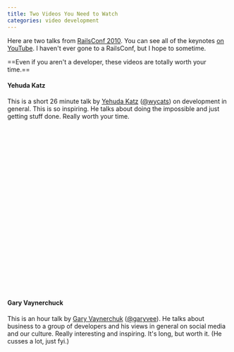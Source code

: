 ```yaml
---
title: Two Videos You Need to Watch
categories: video development
---
```


Here are two talks from [RailsConf 2010](http://en.oreilly.com/rails2010). You can see all of the keynotes [on YouTube](https://www.youtube.com/view_play_list?p=393ECE649BB3813D). I haven't ever gone to a RailsConf, but I hope to sometime.

==Even if you aren't a developer, these videos are totally worth your time.==

#### Yehuda Katz

This is a short 26 minute talk by [Yehuda Katz](http://yehudakatz.com/) ([@wycats](http://twitter.com/wycats)) on development in general. This is so inspiring. He talks about doing the impossible and just getting stuff done. Really worth your time.

<div class="video youtube wide"><object width="620" height="372"><param name="movie" value="https://www.youtube.com/v/mo-lMdQMsdw&amp;hl=en_US&amp;fs=1&amp;rel=0"></param><param name="allowFullScreen" value="true"></param><param name="allowscriptaccess" value="always"></param><embed src="https://www.youtube.com/v/mo-lMdQMsdw&amp;hl=en_US&amp;fs=1&amp;rel=0" type="application/x-shockwave-flash" allowscriptaccess="always" allowfullscreen="true" width="620" height="372"></embed></object></div>


#### Gary Vaynerchuck

This is an hour talk by [Gary Vaynerchuk](http://garyvaynerchuk.com/) ([@garyvee](http://twitter.com/garyvee)). He talks about business to a group of developers and his views in general on social media and our culture. Really interesting and inspiring. It's long, but worth it. (He cusses a lot, just fyi.)

<div class="video youtube wide"><object width="620" height="372"><param name="movie" value="https://www.youtube.com/v/-QWHkcCP3tA&amp;hl=en_US&amp;fs=1&amp;rel=0"></param><param name="allowFullScreen" value="true"></param><param name="allowscriptaccess" value="always"></param><embed src="https://www.youtube.com/v/-QWHkcCP3tA&amp;hl=en_US&amp;fs=1&amp;rel=0" type="application/x-shockwave-flash" allowscriptaccess="always" allowfullscreen="true" width="620" height="372"></embed></object></div>
